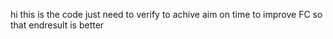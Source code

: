 hi
this is the code 
just need to verify 
to achive aim on time
to improve FC
so that endresult is better
